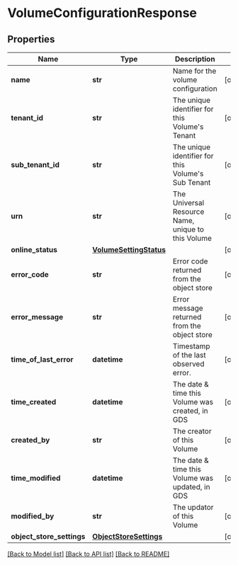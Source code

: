 # VolumeConfigurationResponse

## Properties
Name | Type | Description | Notes
------------ | ------------- | ------------- | -------------
**name** | **str** | Name for the volume configuration | [optional] 
**tenant_id** | **str** | The unique identifier for this Volume&#39;s Tenant | [optional] 
**sub_tenant_id** | **str** | The unique identifier for this Volume&#39;s Sub Tenant | [optional] 
**urn** | **str** | The Universal Resource Name, unique to this Volume | [optional] 
**online_status** | [**VolumeSettingStatus**](VolumeSettingStatus.md) |  | [optional] 
**error_code** | **str** | Error code returned from the object store | [optional] 
**error_message** | **str** | Error message returned from the object store | [optional] 
**time_of_last_error** | **datetime** | Timestamp of the last observed error. | [optional] 
**time_created** | **datetime** | The date &amp; time this Volume was created, in GDS | [optional] 
**created_by** | **str** | The creator of this Volume | [optional] 
**time_modified** | **datetime** | The date &amp; time this Volume was updated, in GDS | [optional] 
**modified_by** | **str** | The updator of this Volume | [optional] 
**object_store_settings** | [**ObjectStoreSettings**](ObjectStoreSettings.md) |  | [optional] 

[[Back to Model list]](../README.md#documentation-for-models) [[Back to API list]](../README.md#documentation-for-api-endpoints) [[Back to README]](../README.md)


